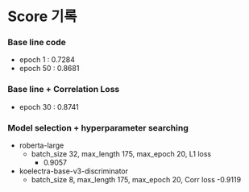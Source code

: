 # Score 기록

### Base line code 
- epoch 1 : 0.7284
- epoch 50 : 0.8681

### Base line + Correlation Loss
- epoch 30 : 0.8741

### Model selection + hyperparameter searching
- roberta-large
    - batch_size 32, max_length 175, max_epoch 20, L1 loss
        - 0.9057
- koelectra-base-v3-discriminator
    - batch_size 8, max_length 175, max_epoch 20, Corr loss
        -0.9119
